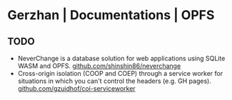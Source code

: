 # Gerzhan | Documentations | OPFS


## TODO

- NeverChange is a database solution for web applications using SQLite WASM and OPFS. [github.com/shinshin86/neverchange](https://github.com/shinshin86/neverchange)
- Cross-origin isolation (COOP and COEP) through a service worker for situations in which you can't control the headers (e.g. GH pages). [github.com/gzuidhof/coi-serviceworker](https://github.com/gzuidhof/coi-serviceworker)
```

```
